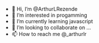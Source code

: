 - 👋 Hi, I’m @ArthurLRezende
- 👀 I’m interested in progamming
- 🌱 I’m currently learning javascript
- 💞️ I’m looking to collaborate on ...
- 📫 How to reach me @_arthurlr

<!---
ArthurLRezende/ArthurLRezende is a ✨ special ✨ repository because its `README.md` (this file) appears on your GitHub profile.
You can click the Preview link to take a look at your changes.
--->
